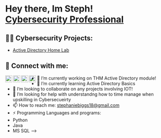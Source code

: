 <h1>Hey there, Im Steph! <br/><a href="https://www.linkedin.com/in/stephanie-sbiggs/">Cybersecurity Professional</a>
<h2>👨‍💻 Cybersecurity Projects:</h2>

- <a href="https://github.com/stephbiggs1/ActiveDirectoryLab">Active Directory Home Lab</a>

<h2> 🤳 Connect with me:</h2>

[<img align="left" alt="JoshMadakor | YouTube" width="22px" src="https://cdn.jsdelivr.net/npm/simple-icons@v3/icons/youtube.svg" />][youtube]
[<img align="left" alt="JoshMadakor | Twitter" width="22px" src="https://cdn.jsdelivr.net/npm/simple-icons@v3/icons/twitter.svg" />][twitter]
[<img align="left" alt="JoshMadakor | LinkedIn" width="22px" src="https://cdn.jsdelivr.net/npm/simple-icons@v3/icons/linkedin.svg" />][linkedin]
[<img align="left" alt="JoshMadakor | Instagram" width="22px" src="https://cdn.jsdelivr.net/npm/simple-icons@v3/icons/instagram.svg" />][instagram]

[twitter]: https://twitter.com/
[youtube]: https://www.youtube.com
[instagram]: https://www.instagram.com
[linkedin]: https://linkedin.com




- 🔭 I’m currently working on THM Active Directory module!
- 🌱 I’m currently learning Active Directory Basics 
- 👯 I’m looking to collaborate on any projects involving IOT!
- 🤔 I’m looking for help with understandng how to time manage when upskilling in Cybersecueirty
- 📫 How to reach me: stephaniebiggs18@gmail.com
- ⚡ Programming Languages and programs:
- Python
- Java
- MS SQL
-->
